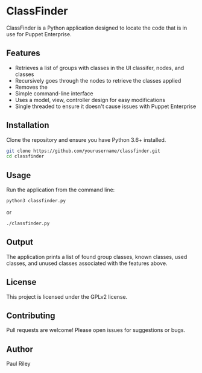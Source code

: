 # ClassFinder

ClassFinder is a Python application designed to locate the code that is in use for Puppet Enterprise. 

## Features

- Retrieves a list of groups with classes in the UI classifer, nodes, and classes
- Recursively goes through the nodes to retrieve the classes applied
- Removes the 
- Simple command-line interface
- Uses a model, view, controller design for easy modifications
- Single threaded to ensure it doesn't cause issues with Puppet Enterprise

## Installation

Clone the repository and ensure you have Python 3.6+ installed.

```bash
git clone https://github.com/yourusername/classfinder.git
cd classfinder
```

## Usage

Run the application from the command line:

```bash
python3 classfinder.py
```

or

```bash
./classfinder.py
```

## Output

The application prints a list of found group classes, known classes, used classes, and unused classes associated with the features above.

## License

This project is licensed under the GPLv2 license.

## Contributing

Pull requests are welcome! Please open issues for suggestions or bugs.

## Author

Paul Riley